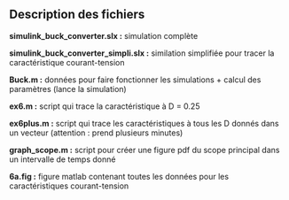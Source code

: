 ## Description des fichiers
**simulink_buck_converter.slx :** simulation complète

**simulink_buck_converter_simpli.slx :** similation simplifiée pour tracer la caractéristique courant-tension

**Buck.m :** données pour faire fonctionner les simulations + calcul des paramètres (lance la simulation)

**ex6.m :** script qui trace la caractéristique à D = 0.25

**ex6plus.m :** script qui trace les caractéristiques à tous les D donnés dans un vecteur (attention : prend plusieurs minutes)

**graph_scope.m :** script pour créer une figure pdf du scope principal dans un intervalle de temps donné

**6a.fig :** figure matlab contenant toutes les données pour les caractéristiques courant-tension
